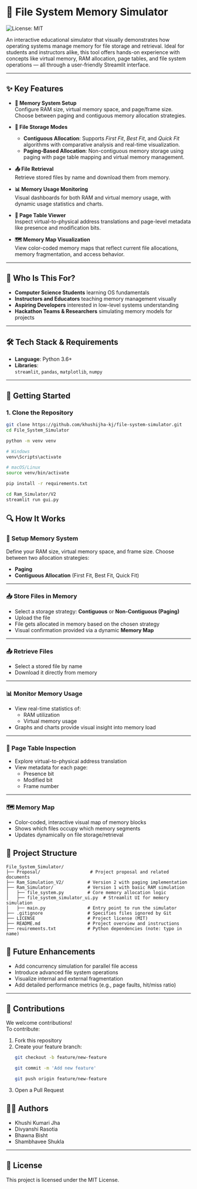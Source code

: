 # 🧠 File System Memory Simulator

![License: MIT](https://img.shields.io/badge/License-MIT-yellow.svg)

An interactive educational simulator that visually demonstrates how operating systems manage memory for file storage and retrieval. Ideal for students and instructors alike, this tool offers hands-on experience with concepts like virtual memory, RAM allocation, page tables, and file system operations — all through a user-friendly Streamlit interface.

---

## ✨ Key Features

- **🔧 Memory System Setup**  
  Configure RAM size, virtual memory space, and page/frame size. Choose between paging and contiguous memory allocation strategies.

- **📁 File Storage Modes**  
  - **Contiguous Allocation**: Supports *First Fit*, *Best Fit*, and *Quick Fit* algorithms with comparative analysis and real-time visualization.
  - **Paging-Based Allocation**: Non-contiguous memory storage using paging with page table mapping and virtual memory management.

- **📤 File Retrieval**  
  Retrieve stored files by name and download them from memory.

- **📊 Memory Usage Monitoring**  
  Visual dashboards for both RAM and virtual memory usage, with dynamic usage statistics and charts.

- **🧾 Page Table Viewer**  
  Inspect virtual-to-physical address translations and page-level metadata like presence and modification bits.

- **🗺️ Memory Map Visualization**  
  View color-coded memory maps that reflect current file allocations, memory fragmentation, and access behavior.

---

## 🏫 Who Is This For?

- **Computer Science Students** learning OS fundamentals  
- **Instructors and Educators** teaching memory management visually  
- **Aspiring Developers** interested in low-level systems understanding  
- **Hackathon Teams & Researchers** simulating memory models for projects

---

## 🛠️ Tech Stack & Requirements

- **Language**: Python 3.6+
- **Libraries**:  
  `streamlit`, `pandas`, `matplotlib`, `numpy`

---

## 🚀 Getting Started

### 1. Clone the Repository
```bash
git clone https://github.com/khushijha-kj/file-system-simulator.git
cd File_System_Simulator

python -m venv venv

# Windows
venv\Scripts\activate

# macOS/Linux
source venv/bin/activate

pip install -r requirements.txt

cd Ram_Simulator/V2
streamlit run gui.py
```

## 🔍 How It Works

### 🧱 Setup Memory System
Define your RAM size, virtual memory space, and frame size. Choose between two allocation strategies:
- **Paging**
- **Contiguous Allocation** (First Fit, Best Fit, Quick Fit)

---

### 📥 Store Files in Memory
- Select a storage strategy: **Contiguous** or **Non-Contiguous (Paging)**
- Upload the file
- File gets allocated in memory based on the chosen strategy
- Visual confirmation provided via a dynamic **Memory Map**

---

### 📤 Retrieve Files
- Select a stored file by name
- Download it directly from memory

---

### 📊 Monitor Memory Usage
- View real-time statistics of:
  - RAM utilization
  - Virtual memory usage
- Graphs and charts provide visual insight into memory load

---

### 📑 Page Table Inspection
- Explore virtual-to-physical address translation
- View metadata for each page:
  - Presence bit
  - Modified bit
  - Frame number

---

### 🗺️ Memory Map
- Color-coded, interactive visual map of memory blocks
- Shows which files occupy which memory segments
- Updates dynamically on file storage/retrieval


## 📁 Project Structure

```
File_System_Simulator/
├── Proposal/                   # Project proposal and related documents
├── Ram_Simulation_V2/         # Version 2 with paging implementation
├── Ram_Simulator/             # Version 1 with basic RAM simulation
│   ├── file_system.py         # Core memory allocation logic
│   ├── file_system_simulator_ui.py  # Streamlit UI for memory simulation
│   ├── main.py                # Entry point to run the simulator
├── .gitignore                 # Specifies files ignored by Git
├── LICENSE                    # Project license (MIT)
├── README.md                  # Project overview and instructions
├── reuirements.txt            # Python dependencies (note: typo in name)
```

## 🔮 Future Enhancements

- Add concurrency simulation for parallel file access  
- Introduce advanced file system operations  
- Visualize internal and external fragmentation  
- Add detailed performance metrics (e.g., page faults, hit/miss ratio)  

---

## 🤝 Contributions

We welcome contributions!  
To contribute:

1. Fork this repository  
2. Create your feature branch:  
   ```bash
   git checkout -b feature/new-feature

   git commit -m 'Add new feature'

   git push origin feature/new-feature

3. Open a Pull Request

## 👩‍💻 Authors

- Khushi Kumari Jha  
- Divyanshi Rasotia  
- Bhawna Bisht  
- Shambhavee Shukla  

---

## 📄 License

This project is licensed under the MIT License.
